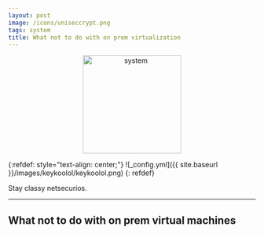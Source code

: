 ```yaml
---
layout: post
image: /icons/uniseccrypt.png
tags: system
title: What not to do with on prem virtualization
---
```



<div style="text-align: center;">
 <a href="/tags#system"><img src="{{ site.baseurl }}/icons/system.png" width="200" title="system" ></a>
</div>




{:refdef: style="text-align: center;"}
![_config.yml]({{ site.baseurl }}/images/keykoolol/keykoolol.png)
{: refdef}



Stay classy netsecurios.

---
What not to do with on prem virtual machines
---
